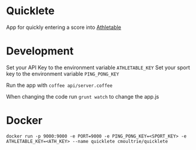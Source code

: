 Quicklete
=========

App for quickly entering a score into [Athletable](https://athletable.com/)

Development
===========

Set your API Key to the environment variable `ATHLETABLE_KEY`
Set your sport key to the environment variable `PING_PONG_KEY`

Run the app with `coffee api/server.coffee`

When changing the code run `grunt watch` to change the app.js

Docker
======

`docker run -p 9000:9000 -e PORT=9000 -e PING_PONG_KEY=<SPORT_KEY> -e ATHLETABLE_KEY=<ATH_KEY> --name quicklete cmoultrie/quicklete`
